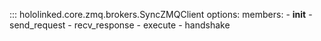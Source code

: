::: hololinked.core.zmq.brokers.SyncZMQClient
    options:
        members:
            - __init__
            - send_request
            - recv_response
            - execute
            - handshake
